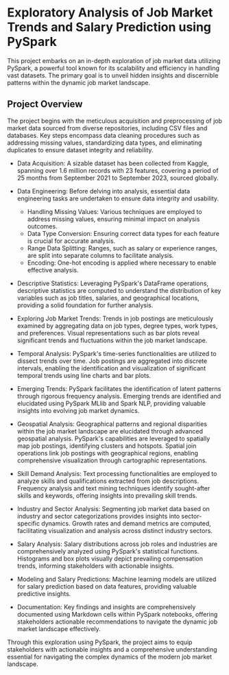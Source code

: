 # Exploratory Analysis of Job Market Trends and Salary Prediction using PySpark
This project embarks on an in-depth exploration of job market data utilizing PySpark, a powerful tool known for its scalability and efficiency in handling vast datasets. The primary goal is to unveil hidden insights and discernible patterns within the dynamic job market landscape.

## Project Overview
The project begins with the meticulous acquisition and preprocessing of job market data sourced from diverse repositories, including CSV files and databases. Key steps encompass data cleaning procedures such as addressing missing values, standardizing data types, and eliminating duplicates to ensure dataset integrity and reliability.

- Data Acquisition: A sizable dataset has been collected from Kaggle, spanning over 1.6 million records with 23 features, covering a period of 25 months from September 2021 to September 2023, sourced globally.

- Data Engineering: Before delving into analysis, essential data engineering tasks are undertaken to ensure data integrity and usability.

  - Handling Missing Values: Various techniques are employed to address missing values, ensuring minimal impact on analysis outcomes.
  - Data Type Conversion: Ensuring correct data types for each feature is crucial for accurate analysis.
  - Range Data Splitting: Ranges, such as salary or experience ranges, are split into separate columns to facilitate analysis.
  - Encoding: One-hot encoding is applied where necessary to enable effective analysis.

- Descriptive Statistics: Leveraging PySpark's DataFrame operations, descriptive statistics are computed to understand the distribution of key variables such as job titles, salaries, and geographical locations, providing a solid foundation for further analysis.

- Exploring Job Market Trends: Trends in job postings are meticulously examined by aggregating data on job types, degree types, work types, and preferences. Visual representations such as bar plots reveal significant trends and fluctuations within the job market landscape.

- Temporal Analysis: PySpark's time-series functionalities are utilized to dissect trends over time. Job postings are aggregated into discrete intervals, enabling the identification and visualization of significant temporal trends using line charts and bar plots.

- Emerging Trends: PySpark facilitates the identification of latent patterns through rigorous frequency analysis. Emerging trends are identified and elucidated using PySpark MLlib and Spark NLP, providing valuable insights into evolving job market dynamics.

- Geospatial Analysis: Geographical patterns and regional disparities within the job market landscape are elucidated through advanced geospatial analysis. PySpark's capabilities are leveraged to spatially map job postings, identifying clusters and hotspots. Spatial join operations link job postings with geographical regions, enabling comprehensive visualization through cartographic representations.

- Skill Demand Analysis: Text processing functionalities are employed to analyze skills and qualifications extracted from job descriptions. Frequency analysis and text mining techniques identify sought-after skills and keywords, offering insights into prevailing skill trends.

- Industry and Sector Analysis: Segmenting job market data based on industry and sector categorizations provides insights into sector-specific dynamics. Growth rates and demand metrics are computed, facilitating visualization and analysis across distinct industry sectors.

- Salary Analysis: Salary distributions across job roles and industries are comprehensively analyzed using PySpark's statistical functions. Histograms and box plots visually depict prevailing compensation trends, informing stakeholders with actionable insights.

- Modeling and Salary Predictions: Machine learning models are utilized for salary prediction based on data features, providing valuable predictive insights.

- Documentation: Key findings and insights are comprehensively documented using Markdown cells within PySpark notebooks, offering stakeholders actionable recommendations to navigate the dynamic job market landscape effectively.

Through this exploration using PySpark, the project aims to equip stakeholders with actionable insights and a comprehensive understanding essential for navigating the complex dynamics of the modern job market landscape.





